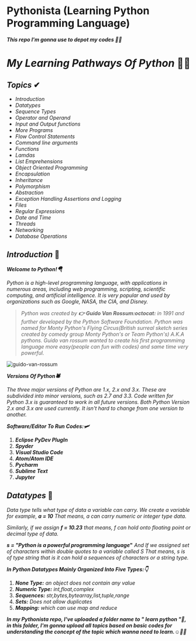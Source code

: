 # Pythonista (Learning Python Programming Language)
***This repo I'm gonna use to depot my codes 🗽🚀***

# **_My Learning Pathways Of Python_** 🐍🚀

 ## **_Topics_** ✔

* _Introduction_
* _Datatypes_
* _Sequence Types_
* _Operator and Operand_
* _Input and Output functions_
* _More Programs_
* _Flow Control Statements_
* _Command line arguments_
* _Functions_
* _Lamdas_
* _List Emprehensions_
* _Object Oriented Programming_
* _Encapsulation_
* _Inheritance_
* _Polymorphism_
* _Abstraction_
* _Exception Handling Assertions and Logging_
* _Files_
* _Regular Expressions_
* _Date and Time_
* _Threads_
* _Networking_
* _Database Operations_

## **_Introduction_** 🐸

**_Welcome to Python!🪂_**

_Python is a high-level programming language, with applications in numerous areas, including web programming, scripting, scientific computing, and artificial intelligence._
_It is very popular and used by organizations such as Google, NASA, the CIA, and Disney._

> _Python was created by **👉 Guido Van Rossum:octocat:** in 1991 and further developed by the Python Software Foundation._
> _Python was named for Monty Python's Flying Circus(British surreal sketch series created by comedy group
Monty Python's or Team Python's) A.K.A pythons._
> _Guido van rossum wanted to create his first programmimg  language more easy(people can fun with codes)
and same time very powerful._

![guido-van-rossum](https://tinyurl.com/y79bjxrn)
                                                 

**_Versions Of Python🕷_**

_The three major versions of Python are 1.x, 2.x and 3.x. These are subdivided into minor versions, such as 2.7 and 3.3._
_Code written for Python 3.x is guaranteed to work in all future versions._
_Both Python Version 2.x and 3.x are used currently._
_It isn't hard to change from one version to another._

**_Software/Editor To Run Codes:🛩_**

1. **_Eclipse PyDev PlugIn_**
2. **_Spyder_**
3. **_Visual Studio Code_**
4. **_Atom/Atom IDE_**
5. **_Pycharm_**
6. **_Sublime Text_**
7. **_Jupyter_**

## **_Datatypes_** 🦗

_Data type tells what type of data a variable can carry._
_We create a variable for example,_
           **_a = 10_**
_That means, a can carry numeric or integer type data._
   
_Similarly, if we assign **f = 10.23** that means, f can hold onto floating point or decimal type of data._

 **_s = "Python is a powerful programming language_"**
_And If we assigned set of characters within double quotes to a variable called S That means, s is of type string that is it can hold a sequences of  characters or a string type._ 

**_In Python Datatypes Mainly Organized Into Five Types:👇_**

1. **_None Type:_** _an object does not contain any value_
2. **_Numeric Type:_** _int,float,complex_
3. **_Sequences:_** _str,bytes,bytearray,list,tuple,range_
4. **_Sets:_** _Does not allow duplicates_
5. **_Mapping:_** _which can use map and reduce_

**_In my Pythonista repo, I've uploaded a folder name to " learn python ":snake:, in this folder, I'm gonna upload all topics based on basic codes for understanding the concept of the topic which wanna need to learn.☺🗽🚀_**
